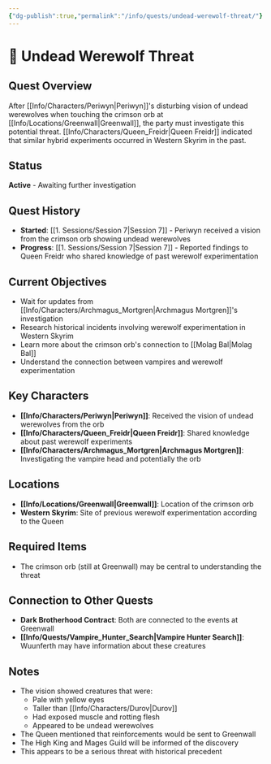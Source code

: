 ```yaml
---
{"dg-publish":true,"permalink":"/info/quests/undead-werewolf-threat/"}
---
```



# 🔮 Undead Werewolf Threat

## Quest Overview
After [[Info/Characters/Periwyn\|Periwyn]]'s disturbing vision of undead werewolves when touching the crimson orb at [[Info/Locations/Greenwall\|Greenwall]], the party must investigate this potential threat. [[Info/Characters/Queen_Freidr\|Queen Freidr]] indicated that similar hybrid experiments occurred in Western Skyrim in the past.

## Status
**Active** - Awaiting further investigation

## Quest History
- **Started**: [[1. Sessions/Session 7\|Session 7]] - Periwyn received a vision from the crimson orb showing undead werewolves
- **Progress**: [[1. Sessions/Session 7\|Session 7]] - Reported findings to Queen Freidr who shared knowledge of past werewolf experimentation

## Current Objectives
- Wait for updates from [[Info/Characters/Archmagus_Mortgren\|Archmagus Mortgren]]'s investigation
- Research historical incidents involving werewolf experimentation in Western Skyrim
- Learn more about the crimson orb's connection to [[Molag Bal\|Molag Bal]]
- Understand the connection between vampires and werewolf experimentation

## Key Characters
- **[[Info/Characters/Periwyn\|Periwyn]]**: Received the vision of undead werewolves from the orb
- **[[Info/Characters/Queen_Freidr\|Queen Freidr]]**: Shared knowledge about past werewolf experiments
- **[[Info/Characters/Archmagus_Mortgren\|Archmagus Mortgren]]**: Investigating the vampire head and potentially the orb

## Locations
- **[[Info/Locations/Greenwall\|Greenwall]]**: Location of the crimson orb
- **Western Skyrim**: Site of previous werewolf experimentation according to the Queen

## Required Items
- The crimson orb (still at Greenwall) may be central to understanding the threat

## Connection to Other Quests
- **Dark Brotherhood Contract**: Both are connected to the events at Greenwall
- **[[Info/Quests/Vampire_Hunter_Search\|Vampire Hunter Search]]**: Wuunferth may have information about these creatures

## Notes
- The vision showed creatures that were:
  - Pale with yellow eyes
  - Taller than [[Info/Characters/Durov\|Durov]]
  - Had exposed muscle and rotting flesh
  - Appeared to be undead werewolves
- The Queen mentioned that reinforcements would be sent to Greenwall
- The High King and Mages Guild will be informed of the discovery
- This appears to be a serious threat with historical precedent
